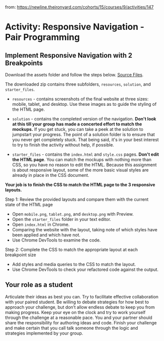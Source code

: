 from: https://newline.theironyard.com/cohorts/15/courses/9/activities/147

# Activity: Responsive Navigation - Pair Programming
## Implement Responsive Navigation with 2 Breakpoints  
Download the assets folder and follow the steps below.
[Source Files](https://github.com/JamieBort/ResponsiveNavigation/tree/master/SourceFiles).

The downloaded zip contains three subfolders, `resources`, `solution`, and `starter_files`.

* `resources` - contains screenshots of the final website at three sizes: mobile, tablet, and desktop. Use these images as to guide the styling of the HTML page.

* `solution` - contains the completed version of the navigation. **Don't look at this till your group has made a concerted effort to match the mockups.** If you get stuck, you can take a peek at the solution to jumpstart your progress. The point of a solution folder is to ensure that you never get completely stuck. That being said, it's in your best interest to try to finish the activity without help, if possible.

* `starter_files` - contains the `index.html` and `style.css` pages. **Don't edit the HTML page**. You can match the mockups with nothing more than CSS, so you have no reason to edit the HTML. Because this assignment is about responsive layout, some of the more basic visual styles are already in place in the CSS document.

**Your job is to finish the CSS to match the HTML page to the 3 responsive layouts.**

Step 1: Review the provided layouts and compare them with the current state of the HTML page
* Open `mobile.png`, `tablet.png`, and `desktop.png` with Preview.
* Open the `starter_files` folder in your text editor.
* Open `index.html` in Chrome.
* Comparing the website with the layout, taking note of which styles have been applied and which have not.
* Use Chrome DevTools to examine the code.

Step 2: Complete the CSS to match the appropriate layout at each breakpoint size
* Add styles and media queries to the CSS to match the layout.
* Use Chrome DevTools to check your refactored code against the output.

## Your role as a student
Articulate their ideas as best you can. Try to facilitate effective collaboration with your paired student. Be willing to debate strategies for how best to approach your challenge, but don’t allow endless debate to keep you from making progress. Keep your eye on the clock and try to work yourself through the challenge at a reasonable pace. You and your partner should share the responsibility for authoring ideas and code. Finish your challenge and make certain that you call talk someone through the logic and strategies implemented by your group.
